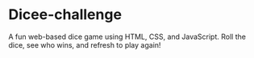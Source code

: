 # Dicee-challenge
A fun web-based dice game using HTML, CSS, and JavaScript. Roll the dice, see who wins, and refresh to play again!

